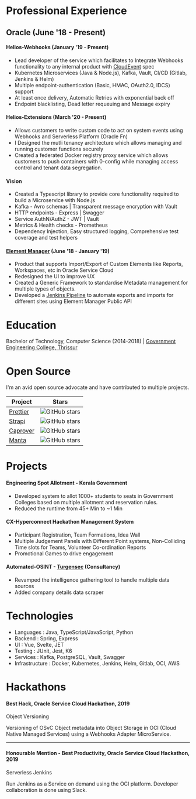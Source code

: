 # Professional Experience

## Oracle (June '18 - Present)

#### Helios-Webhooks (January '19 - Present)

- Lead developer of the service which facilitates to Integrate Webhooks functionality to any internal product with [CloudEvent](https://cloudevents.io/) spec
- Kubernetes Microservices (Java & Node.js), Kafka, Vault, CI/CD (Gitlab, Jenkins & Helm)
- Multiple endpoint-authentication (Basic, HMAC, OAuth2.0, IDCS) support
- At least once delivery, Automatic Retries with exponential back off
- Endpoint blacklisting, Dead letter requeuing and Message expiry

#### Helios-Extensions (March '20 - Present)

- Allows customers to write custom code to act on system events using Webhooks and Serverless Platform (Oracle Fn)
- I Designed the mutli tenancy architecture which allows managing and running customer functions securely
- Created a federated Docker registry proxy service which allows customers to push containers with 0-config while managing access control and tenant data segregation.

#### Vision

- Created a Typescript library to provide core functionality required to build a Microservice with Node.js
- Kafka - Avro schemas | Transparent message encryption with Vault
- HTTP endpoints - Express | Swagger
- Service AuthN/AuthZ - JWT | Vault
- Metrics & Health checks - Prometheus
- Dependency Injection, Easy structured logging, Comprehensive test coverage and test helpers

#### [Element Manager](http://documentation.custhelp.com/euf/assets/devdocs/buiadmin/topicrefs/c_bui_Overview_Element_Manager.html) (June '18 - January '19)

- Product that supports Import/Export of Custom Elements like Reports, Workspaces, etc in Oracle Service Cloud
- Redesigned the UI to improve UX
- Created a Generic Framework to standardise Metadata management for multiple types of objects.
- Developed a [Jenkins Pipeline](https://blogs.oracle.com/cx/this-is-why-customers-love-oracle-cx-service-element-manager-for-b2c) to automate exports and imports for different sites using Element Manager Public API

# Education

Bachelor of Technology, Computer Science (2014-2018) | [Government Engineering College, Thrissur](http://gectcr.ac.in/)

# Open Source

I'm an avid open source advocate and have contributed to multiple projects.

| Project                                                                                | Stars                                                                                     |
| -------------------------------------------------------------------------------------- | ----------------------------------------------------------------------------------------- |
| [Prettier](https://github.com/prettier/prettier/pulls?q=is%3Apr+author%3Asidharthv96+) | ![GitHub stars](https://img.shields.io/github/stars/prettier/prettier?style=social&label) |
| [Strapi](https://github.com/strapi/strapi/pulls?q=is%3Apr+author%3Asidharthv96)        | ![GitHub stars](https://img.shields.io/github/stars/strapi/strapi?style=social&label)     |
| [Caprover](https://github.com/caprover/caprover/pulls?q=is%3Apr+author%3Asidharthv96)  | ![GitHub stars](https://img.shields.io/github/stars/caprover/caprover?style=social&label) |
| [Manta](https://github.com/hql287/Manta/pulls?q=is%3Apr+author%3Asidharthv96)          | ![GitHub stars](https://img.shields.io/github/stars/hql287/Manta?style=social&label)      |

# Projects

#### Engineering Spot Allotment - Kerala Government

- Developed system to allot 1000+ students to seats in Government Colleges based on multiple allotment and reservation rules.
- Reduced the runtime from 45+ Min to ~1 Min

#### CX-Hyperconnect Hackathon Management System

- Participant Registration, Team Formations, Idea Wall
- Multiple Judgement Panels with Different Point systems, Non-Colliding Time slots for Teams, Volunteer Co-ordination Reports
- Promotional Games to drive engagement

#### Automated-OSINT - [Turgensec](https://community.turgensec.com/) (Consultancy)

- Revamped the intelligence gathering tool to handle multiple data sources
- Added company details data scraper

# Technologies

- Languages : Java, TypeScript/JavaScript, Python
- Backend : Spring, Express
- UI : Vue, Svelte, JET
- Testing : JUnit, Jest, K6
- Services : Kafka, PostgreSQL, Vault, Swagger
- Infrastructure : Docker, Kubernetes, Jenkins, Helm, Gitlab, OCI, AWS

# Hackathons

#### Best Hack, Oracle Service Cloud Hackathon, 2019

Object Versioning

Versioning of OSvC Object metadata into Object Storage in OCI (Cloud Native Managed Services) using a Webhooks Adapter MicroService.

---

#### Honourable Mention - Best Productivity, Oracle Service Cloud Hackathon, 2019

Serverless Jenkins

Run Jenkins as a Service on demand using the OCI platform. Developer collaboration is done using Slack.
